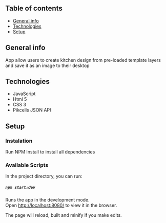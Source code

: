 ## Table of contents
* [General info](#general-info)
* [Technologies](#technologies)
* [Setup](#setup)

## General info

App allow users to create kitchen design from pre-loaded template layers and save it as an image to their desktop

## Technologies

* JavaScript
* Html 5
* CSS 3
* Pikcells JSON API


## Setup

### Instalation

Run NPM Install to install all dependencies 


### Available Scripts

In the project directory, you can run:

##### `npm start:dev`

Runs the app in the development mode.<br />
Open [http://localhost:8080/](http://localhost:8080/) to view it in the browser.

The page will reload, built and minify if you make edits.<br />




